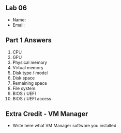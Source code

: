 ## Lab 06

- Name:
- Email:

## Part 1 Answers

1. CPU
2. GPU
3. Physical memory
4. Virtual memory
5. Disk type / model
6. Disk space
7. Remaining space
8. File system
9. BIOS / UEFI
10. BIOS / UEFI access

## Extra Credit - VM Manager

- Write here what VM Manager software you installed
